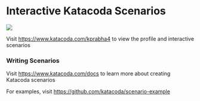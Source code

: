 # Interactive Katacoda Scenarios

[![](http://shields.katacoda.com/katacoda/kprabha4/count.svg)](https://www.katacoda.com/kprabha4 "Get your profile on Katacoda.com")

Visit https://www.katacoda.com/kprabha4 to view the profile and interactive scenarios

### Writing Scenarios
Visit https://www.katacoda.com/docs to learn more about creating Katacoda scenarios

For examples, visit https://github.com/katacoda/scenario-example
